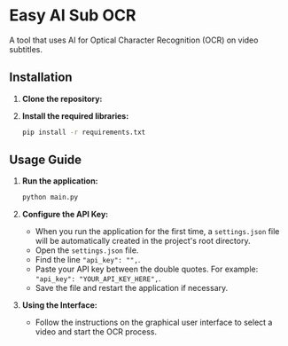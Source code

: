 # Easy AI Sub OCR

A tool that uses AI for Optical Character Recognition (OCR) on video subtitles.

## Installation

1.  **Clone the repository:**

2.  **Install the required libraries:**
    ```bash
    pip install -r requirements.txt
    ```

## Usage Guide

1.  **Run the application:**
    ```bash
    python main.py
    ```

2.  **Configure the API Key:**
    *   When you run the application for the first time, a `settings.json` file will be automatically created in the project's root directory.
    *   Open the `settings.json` file.
    *   Find the line `"api_key": "",`.
    *   Paste your API key between the double quotes. For example: `"api_key": "YOUR_API_KEY_HERE",`.
    *   Save the file and restart the application if necessary.

3.  **Using the Interface:**
    *   Follow the instructions on the graphical user interface to select a video and start the OCR process.
